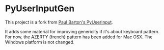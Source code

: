 PyUserInputGen
==============

This project is a fork from [Paul Barton's PyUserInput](https://github.com/SavinaRoja/PyUserInput).

It adds some material for improving genericity if it's about keyboard pattern.
For now, the AZERTY (french) pattern has been added for Mac OSX.
The Windows platform is not changed.
